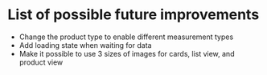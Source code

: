 # List of possible future improvements

- Change the product type to enable different measurement types
- Add loading state when waiting for data
- Make it possible to use 3 sizes of images for cards, list view, and product view